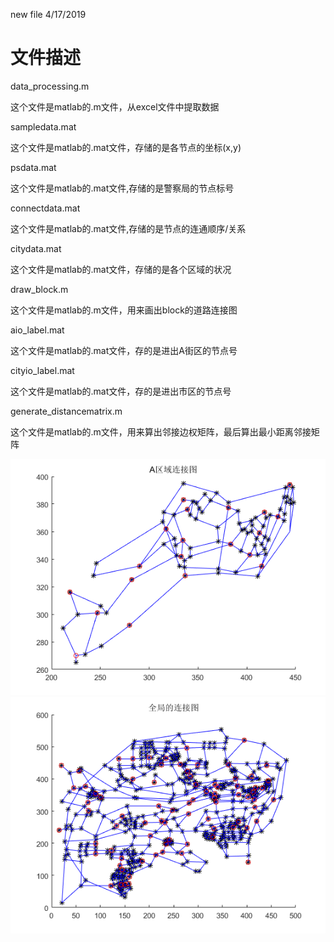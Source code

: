new file 4/17/2019

# 文件描述

data_processing.m

这个文件是matlab的.m文件，从excel文件中提取数据

sampledata.mat 

这个文件是matlab的.mat文件，存储的是各节点的坐标(x,y)

 psdata.mat

这个文件是matlab的.mat文件,存储的是警察局的节点标号

connectdata.mat 

这个文件是matlab的.mat文件,存储的是节点的连通顺序/关系

citydata.mat 

这个文件是matlab的.mat文件，存储的是各个区域的状况

draw_block.m

这个文件是matlab的.m文件，用来画出block的道路连接图

aio_label.mat

这个文件是matlab的.mat文件，存的是进出A街区的节点号

cityio_label.mat

这个文件是matlab的.mat文件，存的是进出市区的节点号

generate_distancematrix.m

这个文件是matlab的.m文件，用来算出邻接边权矩阵，最后算出最小距离邻接矩阵

![](https://github.com/Jaso0n/LINGO/blob/master/problem2_TSP/blockA.bmp)
![](https://github.com/Jaso0n/LINGO/blob/master/problem2_TSP/blockALL.bmp)
